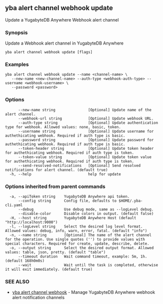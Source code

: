 ## yba alert channel webhook update

Update a YugabyteDB Anywhere Webhook alert channel

### Synopsis

Update a Webhook alert channel in YugabyteDB Anywhere

```
yba alert channel webhook update [flags]
```

### Examples

```
yba alert channel webhook update --name <channel-name> \
   --new-name <new-channel-name> --auth-type <webhook-auth-type> --username <webhook-username> \
   --password <password>
```

### Options

```
      --new-name string               [Optional] Update name of the alert channel.
      --webhook-url string            [Optional] Update webhook URL.
      --auth-type string              [Optional] Update authentication type for webhook. Allowed values: none, basic, token.
      --username string               [Optional] Update username for authethicating webhook. Required if auth type is basic.
      --password string               [Optional] Update password for authethicating webhook. Required if auth type is basic.
      --token-header string           [Optional] Update token header for authethicating webhook. Required if auth type is token.
      --token-value string            [Optional] Update token value for authethicating webhook. Required if auth type is token.
      --send-resolved-notifications   [Optional] Send resolved notifications for alert channel. (default true)
  -h, --help                          help for update
```

### Options inherited from parent commands

```
  -a, --apiToken string    YugabyteDB Anywhere api token.
      --config string      Config file, defaults to $HOME/.yba-cli.yaml
      --debug              Use debug mode, same as --logLevel debug.
      --disable-color      Disable colors in output. (default false)
  -H, --host string        YugabyteDB Anywhere Host (default "http://localhost:9000")
  -l, --logLevel string    Select the desired log level format. Allowed values: debug, info, warn, error, fatal. (default "info")
  -n, --name string        [Optional] The name of the alert channel for the operation. Use single quotes ('') to provide values with special characters. Required for create, update, describe, delete.
  -o, --output string      Select the desired output format. Allowed values: table, json, pretty. (default "table")
      --timeout duration   Wait command timeout, example: 5m, 1h. (default 168h0m0s)
      --wait               Wait until the task is completed, otherwise it will exit immediately. (default true)
```

### SEE ALSO

* [yba alert channel webhook](yba_alert_channel_webhook.md)	 - Manage YugabyteDB Anywhere webhook alert notification channels

